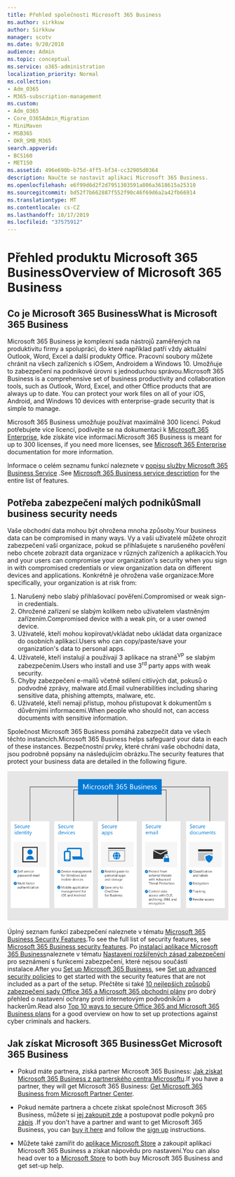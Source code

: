 ```yaml
---
title: Přehled společnosti Microsoft 365 Business
ms.author: sirkkuw
author: Sirkkuw
manager: scotv
ms.date: 9/20/2018
audience: Admin
ms.topic: conceptual
ms.service: o365-administration
localization_priority: Normal
ms.collection:
- Adm_O365
- M365-subscription-management
ms.custom:
- Adm_O365
- Core_O365Admin_Migration
- MiniMaven
- MSB365
- OKR_SMB_M365
search.appverid:
- BCS160
- MET150
ms.assetid: 496e690b-b75d-4ff5-bf34-cc32905d0364
description: Naučte se nastavit aplikaci Microsoft 365 Business.
ms.openlocfilehash: e6f99d6d2f2d7951303591a806a3618615a25310
ms.sourcegitcommit: bd52f7b662887f552f90c46f69d6a2a42fb66914
ms.translationtype: MT
ms.contentlocale: cs-CZ
ms.lasthandoff: 10/17/2019
ms.locfileid: "37575912"
---
```

# <a name="overview-of-microsoft-365-business"></a><span data-ttu-id="ee279-103">Přehled produktu Microsoft 365 Business</span><span class="sxs-lookup"><span data-stu-id="ee279-103">Overview of Microsoft 365 Business</span></span>

## <a name="what-is-microsoft-365-business"></a><span data-ttu-id="ee279-104">Co je Microsoft 365 Business</span><span class="sxs-lookup"><span data-stu-id="ee279-104">What is Microsoft 365 Business</span></span>

<span data-ttu-id="ee279-p101">Microsoft 365 Business je komplexní sada nástrojů zaměřených na produktivitu firmy a spolupráci, do které například patří vždy aktuální Outlook, Word, Excel a další produkty Office. Pracovní soubory můžete chránit na všech zařízeních s iOSem, Androidem a Windows 10. Umožňuje to zabezpečení na podnikové úrovni s jednoduchou správou.</span><span class="sxs-lookup"><span data-stu-id="ee279-p101">Microsoft 365 Business is a comprehensive set of business productivity and collaboration tools, such as Outlook, Word, Excel, and other Office products that are always up to date. You can protect your work files on all of your iOS, Android, and Windows 10 devices with enterprise-grade security that is simple to manage.</span></span>
  
<span data-ttu-id="ee279-107">Microsoft 365 Business umožňuje používat maximálně 300 licencí. Pokud potřebujete více licencí, podívejte se na dokumentaci k [Microsoft 365 Enterprise](https://go.microsoft.com/fwlink/p/?linkid=860986), kde získáte více informací.</span><span class="sxs-lookup"><span data-stu-id="ee279-107">Microsoft 365 Business is meant for up to 300 licenses, if you need more licenses, see [Microsoft 365 Enterprise](https://go.microsoft.com/fwlink/p/?linkid=860986) documentation for more information.</span></span>

<span data-ttu-id="ee279-108">Informace o celém seznamu funkcí naleznete v [popisu služby Microsoft 365 Business Service](https://docs.microsoft.com/office365/servicedescriptions/microsoft-365-service-descriptions/microsoft-365-business-service-description) .</span><span class="sxs-lookup"><span data-stu-id="ee279-108">See [Microsoft 365 Business service description](https://docs.microsoft.com/office365/servicedescriptions/microsoft-365-service-descriptions/microsoft-365-business-service-description) for the entire list of features.</span></span>
  
## <a name="small-business-security-needs"></a><span data-ttu-id="ee279-109">Potřeba zabezpečení malých podniků</span><span class="sxs-lookup"><span data-stu-id="ee279-109">Small business security needs</span></span>

<span data-ttu-id="ee279-110">Vaše obchodní data mohou být ohrožena mnoha způsoby.</span><span class="sxs-lookup"><span data-stu-id="ee279-110">Your business data can be compromised in many ways.</span></span> <span data-ttu-id="ee279-111">Vy a vaši uživatelé můžete ohrozit zabezpečení vaší organizace, pokud se přihlašujete s narušeného pověření nebo chcete zobrazit data organizace v různých zařízeních a aplikacích.</span><span class="sxs-lookup"><span data-stu-id="ee279-111">You and your users can compromise your organization's security when you sign in with compromised credentials or view organization data on different devices and applications.</span></span> <span data-ttu-id="ee279-112">Konkrétně je ohrožena vaše organizace:</span><span class="sxs-lookup"><span data-stu-id="ee279-112">More specifically, your organization is at risk from:</span></span>

1. <span data-ttu-id="ee279-113">Narušený nebo slabý přihlašovací pověření.</span><span class="sxs-lookup"><span data-stu-id="ee279-113">Compromised or weak sign-in credentials.</span></span>
2. <span data-ttu-id="ee279-114">Ohrožené zařízení se slabým kolíkem nebo uživatelem vlastněným zařízením.</span><span class="sxs-lookup"><span data-stu-id="ee279-114">Compromised device with a weak pin, or a user owned device.</span></span>
3. <span data-ttu-id="ee279-115">Uživatelé, kteří mohou kopírovat/vkládat nebo ukládat data organizace do osobních aplikací.</span><span class="sxs-lookup"><span data-stu-id="ee279-115">Users who can copy/paste/save your organization's data to personal apps.</span></span>
4. <span data-ttu-id="ee279-116">Uživatelé, kteří instalují a používají 3 aplikace na straně<sup>VP</sup> se slabým zabezpečením.</span><span class="sxs-lookup"><span data-stu-id="ee279-116">Users who install and use 3<sup>rd</sup> party apps with weak security.</span></span>
5. <span data-ttu-id="ee279-117">Chyby zabezpečení e-mailů včetně sdílení citlivých dat, pokusů o podvodné zprávy, malware atd.</span><span class="sxs-lookup"><span data-stu-id="ee279-117">Email vulnerabilities including sharing sensitive data, phishing attempts, malware, etc.</span></span>
6. <span data-ttu-id="ee279-118">Uživatelé, kteří nemají přístup, mohou přistupovat k dokumentům s důvěrnými informacemi.</span><span class="sxs-lookup"><span data-stu-id="ee279-118">When people who should not, can access documents with sensitive information.</span></span>

<span data-ttu-id="ee279-119">Společnost Microsoft 365 Business pomáhá zabezpečit data ve všech těchto instancích.</span><span class="sxs-lookup"><span data-stu-id="ee279-119">Microsoft 365 Business helps safeguard your data in each of these instances.</span></span> <span data-ttu-id="ee279-120">Bezpečnostní prvky, které chrání vaše obchodní data, jsou podrobně popsány na následujícím obrázku.</span><span class="sxs-lookup"><span data-stu-id="ee279-120">The security features that protect your business data are detailed in the following figure.</span></span>

![Číslo, které znázorňuje, jak M365B chrání váš podnik.](media/m365businessvalueadd.png)

<span data-ttu-id="ee279-122">Úplný seznam funkcí zabezpečení naleznete v tématu [Microsoft 365 Business Security Features](security-features.md).</span><span class="sxs-lookup"><span data-stu-id="ee279-122">To see the full list of security features, see [Microsoft 365 Business security features](security-features.md).</span></span> <span data-ttu-id="ee279-123">Po [instalaci aplikace Microsoft 365 Business](set-up.md)naleznete v tématu [Nastavení rozšířených zásad zabezpečení](set-up-advanced-security.md) pro seznámení s funkcemi zabezpečení, které nejsou součástí instalace.</span><span class="sxs-lookup"><span data-stu-id="ee279-123">After you [Set up Microsoft 365 Business](set-up.md), see [Set up advanced security policies](set-up-advanced-security.md) to get started with the security features that are not included as a part of the setup.</span></span> <span data-ttu-id="ee279-124">Přečtěte si také [10 nejlepších způsobů zabezpečení sady Office 365 a Microsoft 365 obchodní plány](https://docs.microsoft.com/office365/admin/security-and-compliance/secure-your-business-data) pro dobrý přehled o nastavení ochrany proti internetovým podvodníkům a hackerům.</span><span class="sxs-lookup"><span data-stu-id="ee279-124">Read also [Top 10 ways to secure Office 365 and Microsoft 365 Business plans](https://docs.microsoft.com/office365/admin/security-and-compliance/secure-your-business-data) for a good overview on how to set up protections against cyber criminals and hackers.</span></span>

## <a name="get-microsoft-365-business"></a><span data-ttu-id="ee279-125">Jak získat Microsoft 365 Business</span><span class="sxs-lookup"><span data-stu-id="ee279-125">Get Microsoft 365 Business</span></span>

- <span data-ttu-id="ee279-126">Pokud máte partnera, získá partner Microsoft 365 Business: [Jak získat Microsoft 365 Business z partnerského centra Microsoftu](get-microsoft-365-business.md#get-microsoft-365-business-from-microsoft-partner-center).</span><span class="sxs-lookup"><span data-stu-id="ee279-126">If you have a partner, they will get Microsoft 365 Business: [Get Microsoft 365 Business from Microsoft Partner Center](get-microsoft-365-business.md#get-microsoft-365-business-from-microsoft-partner-center).</span></span>

- <span data-ttu-id="ee279-127">Pokud nemáte partnera a chcete získat společnost Microsoft 365 Business, můžete si [jej zakoupit zde](https://www.microsoft.com/microsoft-365/business) a postupovat podle pokynů pro [zápis](sign-up.md) .</span><span class="sxs-lookup"><span data-stu-id="ee279-127">If you don't have a partner and want to get Microsoft 365 Business, you can [buy it here](https://www.microsoft.com/microsoft-365/business) and follow the [sign up](sign-up.md) instructions.</span></span>

- <span data-ttu-id="ee279-128">Můžete také zamířit do [aplikace Microsoft Store](https://www.microsoft.com/en-us/store/locations/find-a-store?icid=en-us_UF_FAS) a zakoupit aplikaci Microsoft 365 Business a získat nápovědu pro nastavení.</span><span class="sxs-lookup"><span data-stu-id="ee279-128">You can also head over to a [Microsoft Store](https://www.microsoft.com/en-us/store/locations/find-a-store?icid=en-us_UF_FAS) to both buy Microsoft 365 Business and get set-up help.</span></span>
